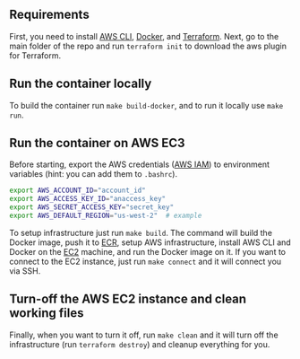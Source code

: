 
## Requirements

First, you need to install [AWS CLI](https://docs.aws.amazon.com/cli/latest/userguide/install-cliv2.html),
[Docker](https://docs.docker.com/get-docker/), and [Terraform](https://learn.hashicorp.com/terraform/getting-started/install.html). Next, go to the main folder of the repo and run `terraform init` to download the aws plugin for Terraform.

## Run the container locally

To build the container run `make build-docker`, and to run it locally use `make run`.

## Run the container on AWS EC3

Before starting, export the AWS credentials ([AWS IAM](https://console.aws.amazon.com/iam/))
to environment variables (hint: you can add them to `.bashrc`).

```bash
export AWS_ACCOUNT_ID="account_id"
export AWS_ACCESS_KEY_ID="anaccess_key"
export AWS_SECRET_ACCESS_KEY="secret_key"
export AWS_DEFAULT_REGION="us-west-2"  # example
```

To setup infrastructure just run `make build`. The command will build the Docker image, push it to
[ECR](https://docs.aws.amazon.com/AmazonECR/latest/userguide/what-is-ecr.html), setup AWS infrastructure,
install AWS CLI and Docker on the [EC2](https://console.aws.amazon.com/ec2) machine, and run the Docker image on it.
If you want to connect to the EC2 instance, just run `make connect` and it will connect you via SSH.

## Turn-off the AWS EC2 instance and clean working files

Finally, when you want to turn it off, run `make clean` and it will turn off the infrastructure
(run `terraform destroy`) and cleanup everything for you.
